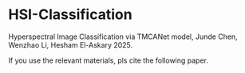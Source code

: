 # HSI-Classification

Hyperspectral Image Classification via TMCANet model, Junde Chen, Wenzhao Li, Hesham El-Askary 2025.

If you use the relevant materials, pls cite the following paper. 
